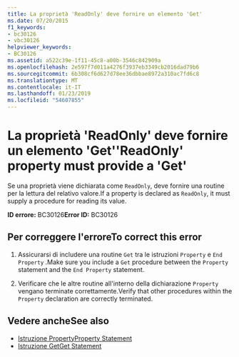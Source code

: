 ```yaml
---
title: La proprietà 'ReadOnly' deve fornire un elemento 'Get'
ms.date: 07/20/2015
f1_keywords:
- bc30126
- vbc30126
helpviewer_keywords:
- BC30126
ms.assetid: a522c39e-1f11-45c8-a00b-3546c842909a
ms.openlocfilehash: 2e597f7d011a4276f3937eb3349cb2016dad79b6
ms.sourcegitcommit: 6b308cf6d627d78ee36dbbae8972a310ac7fd6c8
ms.translationtype: MT
ms.contentlocale: it-IT
ms.lasthandoff: 01/23/2019
ms.locfileid: "54607855"
---
```

# <a name="readonly-property-must-provide-a-get"></a><span data-ttu-id="c1a65-102">La proprietà 'ReadOnly' deve fornire un elemento 'Get'</span><span class="sxs-lookup"><span data-stu-id="c1a65-102">'ReadOnly' property must provide a 'Get'</span></span>
<span data-ttu-id="c1a65-103">Se una proprietà viene dichiarata come `ReadOnly`, deve fornire una routine per la lettura del relativo valore.</span><span class="sxs-lookup"><span data-stu-id="c1a65-103">If a property is declared as `ReadOnly`, it must supply a procedure for reading its value.</span></span>  
  
 <span data-ttu-id="c1a65-104">**ID errore:** BC30126</span><span class="sxs-lookup"><span data-stu-id="c1a65-104">**Error ID:** BC30126</span></span>  
  
## <a name="to-correct-this-error"></a><span data-ttu-id="c1a65-105">Per correggere l'errore</span><span class="sxs-lookup"><span data-stu-id="c1a65-105">To correct this error</span></span>  
  
1.  <span data-ttu-id="c1a65-106">Assicurarsi di includere una routine `Get` tra le istruzioni `Property` e `End Property` .</span><span class="sxs-lookup"><span data-stu-id="c1a65-106">Make sure you include a `Get` procedure between the `Property` statement and the `End Property` statement.</span></span>  
  
2.  <span data-ttu-id="c1a65-107">Verificare che le altre routine all'interno della dichiarazione `Property` vengano terminate correttamente.</span><span class="sxs-lookup"><span data-stu-id="c1a65-107">Verify that other procedures within the `Property` declaration are correctly terminated.</span></span>  
  
## <a name="see-also"></a><span data-ttu-id="c1a65-108">Vedere anche</span><span class="sxs-lookup"><span data-stu-id="c1a65-108">See also</span></span>
- [<span data-ttu-id="c1a65-109">Istruzione Property</span><span class="sxs-lookup"><span data-stu-id="c1a65-109">Property Statement</span></span>](../../visual-basic/language-reference/statements/property-statement.md)
- [<span data-ttu-id="c1a65-110">Istruzione Get</span><span class="sxs-lookup"><span data-stu-id="c1a65-110">Get Statement</span></span>](../../visual-basic/language-reference/statements/get-statement.md)
